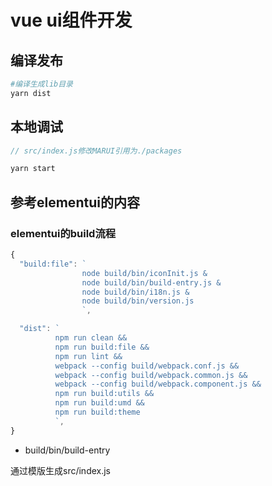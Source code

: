 # vue ui组件开发


## 编译发布

```sh
#编译生成lib目录
yarn dist
```

## 本地调试

```js
// src/index.js修改MARUI引用为./packages
```
```sh
yarn start
```


## 参考elementui的内容


### elementui的build流程

```js
{
  "build:file": `
                node build/bin/iconInit.js &
                node build/bin/build-entry.js &
                node build/bin/i18n.js &
                node build/bin/version.js
                `,

  "dist": `
          npm run clean &&
          npm run build:file &&
          npm run lint &&
          webpack --config build/webpack.conf.js &&
          webpack --config build/webpack.common.js &&
          webpack --config build/webpack.component.js &&
          npm run build:utils &&
          npm run build:umd &&
          npm run build:theme
          `,
}
```

- build/bin/build-entry

通过模版生成src/index.js

